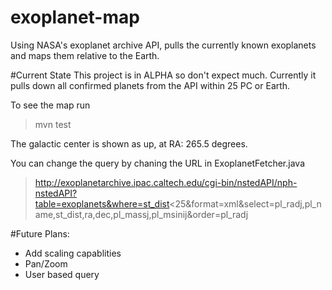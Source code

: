 # exoplanet-map
Using NASA's exoplanet archive API, pulls the currently known exoplanets and maps them relative to the Earth. 

#Current State
This project is in ALPHA so don't expect much.  Currently it pulls down all confirmed planets from the API within 25 PC or Earth.  

To see the map run
>mvn test

The galactic center is shown as up, at RA: 265.5 degrees.  

You can change the query by chaning the URL in ExoplanetFetcher.java

>http://exoplanetarchive.ipac.caltech.edu/cgi-bin/nstedAPI/nph-nstedAPI?table=exoplanets&where=st_dist<25&format=xml&select=pl_radj,pl_name,st_dist,ra,dec,pl_massj,pl_msinij&order=pl_radj

#Future Plans:
* Add scaling capablities
* Pan/Zoom
* User based query

